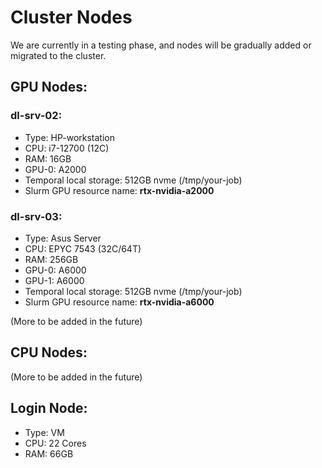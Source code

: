 # Cluster Nodes

We are currently in a testing phase, and nodes will be gradually added or migrated to the cluster.

## GPU Nodes:

### dl-srv-02:
  - Type: HP-workstation
  - CPU: i7-12700 (12C)
  - RAM: 16GB
  - GPU-0: A2000
  - Temporal local storage: 512GB nvme (/tmp/your-job)
  - Slurm GPU resource name: **rtx-nvidia-a2000**

### dl-srv-03:
  - Type: Asus Server
  - CPU: EPYC 7543 (32C/64T)
  - RAM: 256GB
  - GPU-0: A6000
  - GPU-1: A6000
  - Temporal local storage: 512GB nvme (/tmp/your-job)
  - Slurm GPU resource name: **rtx-nvidia-a6000**

(More to be added in the future)

## CPU Nodes:

(More to be added in the future)

## Login Node:
  - Type: VM
  - CPU: 22 Cores
  - RAM: 66GB
